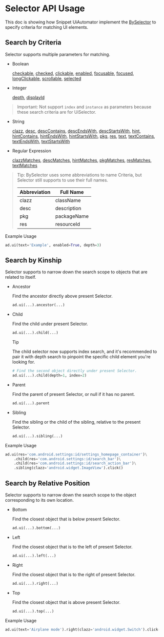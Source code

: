 # Selector API Usage

This doc is showing how Snippet UiAutomator implement the
[BySelector](https://developer.android.com/reference/androidx/test/uiautomator/BySelector)
to specify criteria for matching UI elements.

## Search by Criteria

Selector supports multiple parameters for matching.

*   Boolean

    [checkable](https://developer.android.com/reference/androidx/test/uiautomator/BySelector#checkable(boolean)),
    [checked](https://developer.android.com/reference/androidx/test/uiautomator/BySelector#checked(boolean)),
    [clickable](https://developer.android.com/reference/androidx/test/uiautomator/BySelector#clickable(boolean)),
    [enabled](https://developer.android.com/reference/androidx/test/uiautomator/BySelector#enabled(boolean)),
    [focusable](https://developer.android.com/reference/androidx/test/uiautomator/BySelector#focusable(boolean)),
    [focused](https://developer.android.com/reference/androidx/test/uiautomator/BySelector#focused(boolean)),
    [longClickable](https://developer.android.com/reference/androidx/test/uiautomator/BySelector#longClickable(boolean)),
    [scrollable](https://developer.android.com/reference/androidx/test/uiautomator/BySelector#scrollable(boolean)),
    [selected](https://developer.android.com/reference/androidx/test/uiautomator/BySelector#selected(boolean))

*   Integer

    [depth](https://developer.android.com/reference/androidx/test/uiautomator/BySelector#depth(int)),
    [displayId](https://developer.android.com/reference/androidx/test/uiautomator/BySelector#displayId(int))

> Important: Not support `index` and `instance` as parameters because these
> search criteria are for UiSelector.

*   String

    [clazz](https://developer.android.com/reference/androidx/test/uiautomator/BySelector#clazz(java.lang.Class)),
    [desc](https://developer.android.com/reference/androidx/test/uiautomator/BySelector#desc(java.lang.String)),
    [descContains](https://developer.android.com/reference/androidx/test/uiautomator/BySelector#descContains(java.lang.String)),
    [descEndsWith](https://developer.android.com/reference/androidx/test/uiautomator/BySelector#descEndsWith(java.lang.String)),
    [descStartsWith](https://developer.android.com/reference/androidx/test/uiautomator/BySelector#descStartsWith(java.lang.String)),
    [hint](https://developer.android.com/reference/androidx/test/uiautomator/BySelector#hint(java.lang.String)),
    [hintContains](https://developer.android.com/reference/androidx/test/uiautomator/BySelector#hintContains(java.lang.String)),
    [hintEndsWith](https://developer.android.com/reference/androidx/test/uiautomator/BySelector#hintEndsWith(java.lang.String)),
    [hintStartsWith](https://developer.android.com/reference/androidx/test/uiautomator/BySelector#hintStartsWith(java.lang.String)),
    [pkg](https://developer.android.com/reference/androidx/test/uiautomator/BySelector#pkg(java.lang.String)),
    [res](https://developer.android.com/reference/androidx/test/uiautomator/BySelector#res(java.lang.String)),
    [text](https://developer.android.com/reference/androidx/test/uiautomator/BySelector#text(java.lang.String)),
    [textContains](https://developer.android.com/reference/androidx/test/uiautomator/BySelector#textContains(java.lang.String)),
    [textEndsWith](https://developer.android.com/reference/androidx/test/uiautomator/BySelector#textEndsWith(java.lang.String)),
    [textStartsWith](https://developer.android.com/reference/androidx/test/uiautomator/BySelector#textStartsWith(java.lang.String))

*   Regular Expression

    [clazzMatches](https://developer.android.com/reference/androidx/test/uiautomator/BySelector#clazz(java.util.regex.Pattern)),
    [descMatches](https://developer.android.com/reference/androidx/test/uiautomator/BySelector#desc(java.util.regex.Pattern)),
    [hintMatches](https://developer.android.com/reference/androidx/test/uiautomator/BySelector#hint(java.util.regex.Pattern)),
    [pkgMatches](https://developer.android.com/reference/androidx/test/uiautomator/BySelector#pkg(java.util.regex.Pattern)),
    [resMatches](https://developer.android.com/reference/androidx/test/uiautomator/BySelector#res(java.util.regex.Pattern)),
    [textMatches](https://developer.android.com/reference/androidx/test/uiautomator/BySelector#text(java.util.regex.Pattern))

> Tip: BySelector uses some abbreviations to name Criteria, but Selector still
> supports to use their full names.
>
> Abbreviation | Full Name
> ------------ | -----------
> clazz        | className
> desc         | description
> pkg          | packageName
> res          | resourceId

Example Usage

```python
ad.ui(text='Example', enabled=True, depth=3)
```

## Search by Kinship

Selector supports to narrow down the search scope to objects that are related to
itself.

*   Ancestor

    Find the ancestor directly above present Selector.

    ```python
    ad.ui(...).ancestor(...)
    ```

*   Child

    Find the child under present Selector.

    ```python
    ad.ui(...).child(...)
    ```

    > [!TIP]
    > The child selector now supports index search, and it's recommended to pair
    > it with depth search to pinpoint the specific child element you're looking
    > for.

    ```python
    # Find the second object directly under present Selector.
    ad.ui(...).child(depth=1, index=2)
    ```

*   Parent

    Find the parent of present Selector, or null if it has no parent.

    ```python
    ad.ui(...).parent
    ```

*   Sibling

    Find the sibling or the child of the sibling, relative to the present
    Selector.

    ```python
    ad.ui(...).sibling(...)
    ```

Example Usage

```python
ad.ui(res='com.android.settings:id/settings_homepage_container')\
    .child(res='com.android.settings:id/search_bar')\
    .child(res='com.android.settings:id/search_action_bar')\
    .sibling(clazz='android.widget.ImageView').click()
```

## Search by Relative Position

Selector supports to narrow down the search scope to the object corresponding to
its own location.

*   Bottom

    Find the closest object that is below present Selector.

    ```python
    ad.ui(...).bottom(...)
    ```

*   Left

    Find the closest object that is to the left of present Selector.

    ```python
    ad.ui(...).left(...)
    ```

*   Right

    Find the closest object that is to the right of present Selector.

    ```python
    ad.ui(...).right(...)
    ```

*   Top

    Find the closest object that is above present Selector.

    ```python
    ad.ui(...).top(...)
    ```

Example Usage

```python
ad.ui(text='Airplane mode').right(clazz='android.widget.Switch').click()
```
